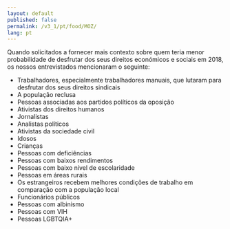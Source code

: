 ```yaml
---
layout: default
published: false
permalink: /v3_1/pt/food/MOZ/
lang: pt
---
```


Quando solicitados a fornecer mais contexto sobre quem teria menor probabilidade de desfrutar dos seus direitos económicos e sociais em 2018, os nossos entrevistados mencionaram o seguinte:
-	Trabalhadores, especialmente trabalhadores manuais, que lutaram para desfrutar dos seus direitos sindicais
-	A população reclusa
-	Pessoas associadas aos partidos políticos da oposição
-	Ativistas dos direitos humanos
-	Jornalistas
-	Analistas políticos
-	Ativistas da sociedade civil
-	Idosos
-	Crianças
-	Pessoas com deficiências
-	Pessoas com baixos rendimentos
-	Pessoas com baixo nível de escolaridade
-	Pessoas em áreas rurais
-	Os estrangeiros recebem melhores condições de trabalho em comparação com a população local
-	Funcionários públicos
-	Pessoas com albinismo
-	Pessoas com VIH
-	Pessoas LGBTQIA+

